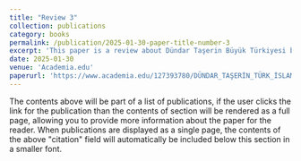 ```yaml
---
title: "Review 3"
collection: publications
category: books
permalink: /publication/2025-01-30-paper-title-number-3
excerpt: 'This paper is a review about Dündar Taşerin Büyük Türkiyesi by Ziya Nur Aksun'
date: 2025-01-30
venue: 'Academia.edu'
paperurl: 'https://www.academia.edu/127393780/DÜNDAR_TAŞERİN_TÜRK_İSLAM_DÜŞÜNCESİ'
---
```

The contents above will be part of a list of publications, if the user clicks the link for the publication than the contents of section will be rendered as a full page, allowing you to provide more information about the paper for the reader. When publications are displayed as a single page, the contents of the above "citation" field will automatically be included below this section in a smaller font.
